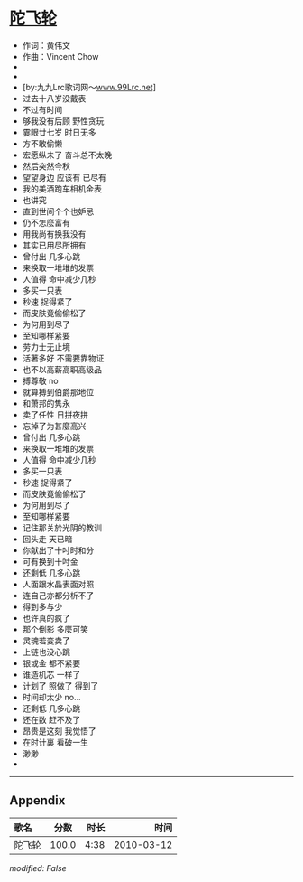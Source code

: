 # [陀飞轮](https://music.163.com/song?id=64638)

* 作词：黄伟文
* 作曲：Vincent Chow
* 
* 
* [by:九九Lrc歌词网～www.99Lrc.net]
* 过去十八岁没戴表
* 不过有时间
* 够我没有后顾 野性贪玩
* 霎眼廿七岁 时日无多
* 方不敢偷懒
* 宏愿纵未了 奋斗总不太晚
* 然后突然今秋
* 望望身边 应该有 已尽有
* 我的美酒跑车相机金表
* 也讲究
* 直到世间个个也妒忌
* 仍不怎麼富有
* 用我尚有换我没有
* 其实已用尽所拥有
* 曾付出 几多心跳
* 来换取一堆堆的发票
* 人值得 命中减少几秒
* 多买一只表
* 秒速 捉得紧了
* 而皮肤竟偷偷松了
* 为何用到尽了
* 至知哪样紧要
* 劳力士无止境
* 活著多好 不需要靠物证
* 也不以高薪高职高级品
* 搏尊敬 no
* 就算搏到伯爵那地位
* 和萧邦的隽永
* 卖了任性 日拼夜拼
* 忘掉了为甚麼高兴
* 曾付出 几多心跳
* 来换取一堆堆的发票
* 人值得 命中减少几秒
* 多买一只表
* 秒速 捉得紧了
* 而皮肤竟偷偷松了
* 为何用到尽了
* 至知哪样紧要
* 记住那关於光阴的教训
* 回头走 天已暗
* 你献出了十吋时和分
* 可有换到十吋金
* 还剩低 几多心跳
* 人面跟水晶表面对照
* 连自己亦都分析不了
* 得到多与少
* 也许真的疯了
* 那个倒影 多麼可笑
* 灵魂若变卖了
* 上链也没心跳
* 银或金 都不紧要
* 谁造机芯 一样了
* 计划了 照做了 得到了
* 时间却太少 no...
* 还剩低 几多心跳
* 还在数 赶不及了
* 昂贵是这刻 我觉悟了
* 在时计裏 看破一生
* 渺渺
* 


---

## Appendix

|歌名|分数|时长|时间|
|:---|:---:|---:|---:|
|陀飞轮|100.0|4:38|2010-03-12

*modified: False*